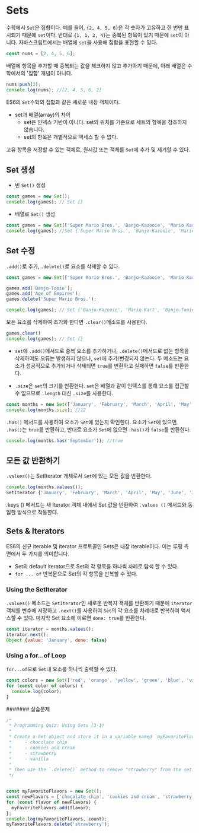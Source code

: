 # Sets

수학에서 `Set`은 집합이다. 예를 들어, `{2, 4, 5, 6}`은 각 숫자가 고유하고 한 번만 표시되기 때문에 `set`이다. 반대로 `{1, 1, 2, 4}`는 중복된 항목이 있기 때문에 `set`이 아니다. 자바스크립트에서는 배열에 `set`을 사용해 집합을 표현할 수 있다.

```javascript
const nums = [2, 4, 5, 6];
```
배열에 항목을 추가할 때 중복되는 값을 체크하지 않고 추가하기 때문에, 아래 배열은 수학에서의 '집합' 개념이 아니다.

```javascript
nums.push(2);
console.log(nums); //[2, 4, 5, 6, 2]
```

ES6의 `Set`수학의 집합과 같은 새로운 내장 객체이다.

* set과 배열(array)의 차이
  * set은 인덱스 기반이 아니다. set의 위치를 기준으로 세트의 항목을 참조하지 않습니다.
  * set의 항목은 개별적으로 액세스 할 수 없다.

고유 항목을 저장할 수 있는 객체로, 원시값 또는 객체를 `Set`에 추가 및 제거할 수 있다. 

## Set 생성

* 빈 `Set()` 생성
```javascript
const games = new Set();
console.log(games); // Set {}
```

* 배열로 `Set()` 생성
```javascript
const games = new Set(['Super Mario Bros.', 'Banjo-Kazooie', 'Mario Kart', 'Super Mario Bros.']);
console.log(games); //Set {'Super Mario Bros.', 'Banjo-Kazooie', 'Mario Kart'}
```

## Set 수정
`.add()`로 추가, `.delete()`로 요소를 삭제할 수 있다.

```javascript
const games = new Set(['Super Mario Bros.', 'Banjo-Kazooie', 'Mario Kart', 'Super Mario Bros.']);

games.add('Banjo-Tooie');
games.add('Age of Empires');
games.delete('Super Mario Bros.');

console.log(games); // Set {'Banjo-Kazooie', 'Mario Kart', 'Banjo-Tooie', 'Age of Empires'}
```

모든 요소를 삭제하여 초기화 한다면 `.clear()`메소드를 사용한다.

```javascript
games.clear()
console.log(games); // Set {}
```

* `set`에 `.add()`메서드로 중복 요소를 추가하거나, `.delete()`메서드로 없는 항목을 삭제하여도 오류는 발생하지 않으나, `set`에 추가/변경되지 않는다. 두 메소드는 요소가 성공적으로 추가되거나 삭제되면 `true`를 반환하고 실패하면 `false`를 반환한다.

* `.size`은 `set`의 크기를 반환한다. `set`은 배열과 같이 인텍스를 통해 요소를 접근할 수 없으므로 `.length` 대신 `.size`를 사용한다.

```javascript
const months = new Set(['January', 'February', 'March', 'April', 'May', 'June', 'July', 'August', 'September', 'October', 'November', 'December']);
console.log(months.size); //12
```

`.has()` 메서드를 사용하여 요소가 `Set`에 있는지 확인힌디.  요소가 `Set`에 있으면 `.has()`는 `true`를 반환하고, 반대로 요소가  `Set`에 없으면 `.has()`가 `false`를 반환한다.

```javascript
console.log(months.has('September')); //true
```

## 모든 값 반환하기
`.values()`는  SetIterator 개체로서 `Set`에 있는 모든 값을 반환한다.

```javascript
console.log(months.values());
SetIterator {'January', 'February', 'March', 'April', 'May', 'June', 'July', 'August', 'September', 'October', 'November', 'December'}
```

.keys () 메서드는 새 Iterator 객체 내에서 Set 값을 반환하여 `.values ()` 메서드와 동일한 방식으로 작동한다.


## Sets & Iterators
ES6의 신규 iterable 및 iterator 프로토콜인 Sets은 내장 iterable이다. 이는 루핑 측면에서 두 가지를 의미합니다.

* Set의 default iterator으로 Set의 각 항목을 하나씩 차례로 탐색 할 수 있다.
* `for ... of` 반복문으로 Set의 각 항목을 반복할 수 있다.

### Using the SetIterator
`.values()` 메소드는 `SetIterator`인 새로운 반복자 객체를 반환하기 때문에 `iterator` 객체를 변수에 저장하고 `.next()`를 사용하여 `Set`의 각 요소를 차례대로 반복하여 액서스할 수 있다. 마지막 Set 요소에 이르면 `done: true`를 반환한다.

```javascript
const iterator = months.values();
iterator.next();
Object {value: 'January', done: false}
```

### Using a for...of Loop
`for...of`으로 `Set`내 요소를 하나씩 출력할 수 있다.

```javascript
const colors = new Set(['red', 'orange', 'yellow', 'green', 'blue', 'violet', 'brown', 'black']);
for (const color of colors) {
  console.log(color);
}
```

####### 실습문제
```javascript
/*
 * Programming Quiz: Using Sets (3-1)
 *
 * Create a Set object and store it in a variable named `myFavoriteFlavors`. Add the following strings to the set:
 *     - chocolate chip
 *     - cookies and cream
 *     - strawberry
 *     - vanilla
 *
 * Then use the `.delete()` method to remove "strawberry" from the set.
 */


const myFavoriteFlavors = new Set();
const newFlavors = ['chocolate chip', 'cookies and cream', 'strawberry', 'vanilla'];
for (const flavor of newFlavors) {
  myFavoriteFlavors.add(flavor);
};
console.log(myFavoriteFlavors, count);
myFavoriteFlavors.delete('strawberry');
```